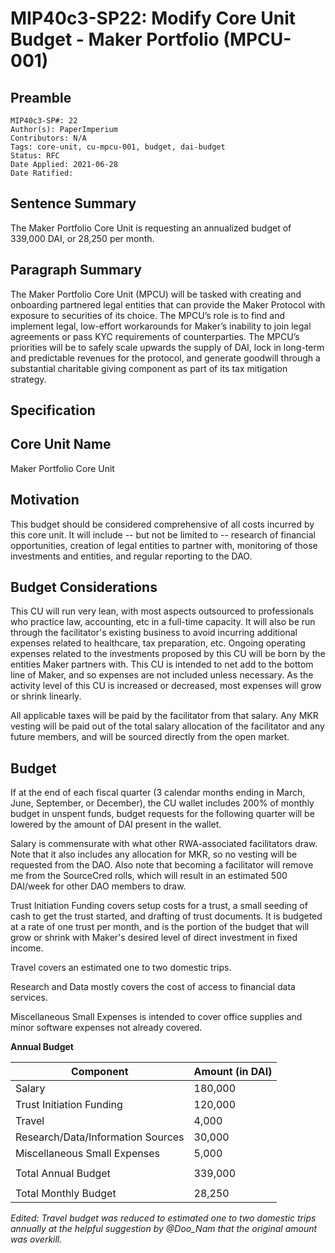 # MIP40c3-SP22: Modify Core Unit Budget - Maker Portfolio (MPCU-001)

## Preamble

```
MIP40c3-SP#: 22
Author(s): PaperImperium
Contributors: N/A
Tags: core-unit, cu-mpcu-001, budget, dai-budget
Status: RFC
Date Applied: 2021-06-28
Date Ratified: 
```

## Sentence Summary

The Maker Portfolio Core Unit is requesting an annualized budget of 339,000 DAI, or 28,250 per month.

## Paragraph Summary

The Maker Portfolio Core Unit (MPCU) will be tasked with creating and onboarding partnered legal entities that can provide the Maker Protocol with exposure to securities of its choice. The MPCU’s role is to find and implement legal, low-effort workarounds for Maker’s inability to join legal agreements or pass KYC requirements of counterparties. The MPCU’s priorities will be to safely scale upwards the supply of DAI, lock in long-term and predictable revenues for the protocol, and generate goodwill through a substantial charitable giving component as part of its tax mitigation strategy.

## Specification

## Core Unit Name

Maker Portfolio Core Unit

## Motivation

This budget should be considered comprehensive of all costs incurred by this core unit. It will include -- but not be limited to -- research of financial opportunities, creation of legal entities to partner with, monitoring of those investments and entities, and regular reporting to the DAO.

## Budget Considerations

This CU will run very lean, with most aspects outsourced to professionals who practice law, accounting, etc in a full-time capacity. It will also be run through the facilitator's existing business to avoid incurring additional expenses related to healthcare, tax preparation, etc. Ongoing operating expenses related to the investments proposed by this CU will be born by the entities Maker partners with. This CU is intended to net add to the bottom line of Maker, and so expenses are not included unless necessary. As the activity level of this CU is increased or decreased, most expenses will grow or shrink linearly.

All applicable taxes will be paid by the facilitator from that salary. Any MKR vesting will be paid out of the total salary allocation of the facilitator and any future members, and will be sourced directly from the open market.

## Budget

If at the end of each fiscal quarter (3 calendar months ending in March, June, September, or December), the CU wallet includes 200% of monthly budget in unspent funds, budget requests for the following quarter will be lowered by the amount of DAI present in the wallet.

Salary is commensurate with what other RWA-associated facilitators draw. Note that it also includes any allocation for MKR, so no vesting will be requested from the DAO. Also note that becoming a facilitator will remove me from the SourceCred rolls, which will result in an estimated 500 DAI/week for other DAO members to draw.

Trust Initiation Funding covers setup costs for a trust, a small seeding of cash to get the trust started, and drafting of trust documents. It is budgeted at a rate of one trust per month, and is the portion of the budget that will grow or shrink with Maker's desired level of direct investment in fixed income.

Travel covers an estimated one to two domestic trips.

Research and Data mostly covers the cost of access to financial data services.

Miscellaneous Small Expenses is intended to cover office supplies and minor software expenses not already covered.

**Annual Budget**

|Component|Amount (in DAI)|
| --- | --- |
|Salary|180,000|
|Trust Initiation Funding|120,000|
|Travel|4,000|
|Research/Data/Information Sources|30,000|
|Miscellaneous Small Expenses|5,000|
|||
|Total Annual Budget|339,000|
|||
|Total Monthly Budget|28,250|

*Edited: Travel budget was reduced to estimated one to two domestic trips annually at the helpful suggestion by @Doo_Nam that the original amount was overkill.*
